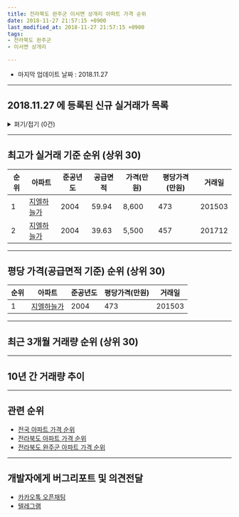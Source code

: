 ```yaml
---
title: 전라북도 완주군 이서면 상개리 아파트 가격 순위
date: 2018-11-27 21:57:15 +0900
last_modified_at: 2018-11-27 21:57:15 +0900
tags:
- 전라북도 완주군
- 이서면 상개리

---
```


* 마지막 업데이트 날짜 : 2018.11.27

---

## 2018.11.27 에 등록된 신규 실거래가 목록

<details>
<summary>펴기/접기 (0건)</summary>
<div markdown="1">

|아파트|준공년도|공급면적|가격(만원)|평당가격(만원)|거래일|
|---|---|---|---|---|---|
|없음||||||


</div>
</details>

---

## 최고가 실거래 기준 순위 (상위 30)


|순위|아파트|준공년도|공급면적|가격(만원)|평당가격(만원)|거래일|
|---|---|---|---|---|---|---|
|1|[지엘하늘가](https://search.naver.com/search.naver?query=%EC%A0%84%EB%9D%BC%EB%B6%81%EB%8F%84+%EC%99%84%EC%A3%BC%EA%B5%B0+%EC%9D%B4%EC%84%9C%EB%A9%B4+%EC%83%81%EA%B0%9C%EB%A6%AC+%EC%A7%80%EC%97%98%ED%95%98%EB%8A%98%EA%B0%80)|2004|59.94|8,600|473|201503|
|2|[지엘하늘가](https://search.naver.com/search.naver?query=%EC%A0%84%EB%9D%BC%EB%B6%81%EB%8F%84+%EC%99%84%EC%A3%BC%EA%B5%B0+%EC%9D%B4%EC%84%9C%EB%A9%B4+%EC%83%81%EA%B0%9C%EB%A6%AC+%EC%A7%80%EC%97%98%ED%95%98%EB%8A%98%EA%B0%80)|2004|39.63|5,500|457|201712|


---

## 평당 가격(공급면적 기준) 순위 (상위 30)


|순위|아파트|준공년도|평당가격(만원)|거래일|
|---|---|---|---|---|
|1|[지엘하늘가](https://search.naver.com/search.naver?query=%EC%A0%84%EB%9D%BC%EB%B6%81%EB%8F%84+%EC%99%84%EC%A3%BC%EA%B5%B0+%EC%9D%B4%EC%84%9C%EB%A9%B4+%EC%83%81%EA%B0%9C%EB%A6%AC+%EC%A7%80%EC%97%98%ED%95%98%EB%8A%98%EA%B0%80)|2004|473|201503|


---

## 최근 3개월 거래량 순위 (상위 30)


<div style="width:100%;">
    <canvas id="deal_count_ranking" height="13"></canvas>
</div>


<script>
new Chart(document.getElementById("deal_count_ranking"), {
    type: 'horizontalBar',
    data: {
        labels: ['지엘하늘가'],
        datasets: [{
            label: '실거래 수',
            data: [3],
            borderColor: "rgba(255, 0, 128, 1)",
            backgroundColor: "rgba(255, 0, 128, 0.5)",
            fill: false,
        }]
    },
    options: {
        responsive: true,
        title: {
            display: true,
            text: '최근 3개월 거래량 순위'
        },
        tooltips: {
            mode: 'index',
            intersect: false,
            callbacks: {
                title: function(tooltipItems, data) {
                    return "실거래 수:";
                },
                label: function(tooltipItem, data) {
                    return data.labels[tooltipItem.index] + ": " + tooltipItem.xLabel;
                }
            }
        },
        hover: {
            mode: 'nearest',
            intersect: true
        },
        scales: {
            xAxes: [{
                display: true,
                scaleLabel: {
                    display: true,
                    labelString: '실거래 수'
                },
                ticks: {
                    suggestedMin: 0,
                }
            }],
            yAxes: [{
                display: true,
                ticks: {
                    autoSkip: false,
                    callback: function(value, index, values) {
                        if (value.length > 10)
                            return value.substr(0, 8) + "...";
                        else
                            return value;
                    }
                },
                scaleLabel: {
                    display: false,
                }
            }]
        }
    }
});

</script>


---

## 10년 간 거래량 추이


<div style="width:100%;">
    <canvas id="deal_progress" height="300"></canvas>
</div>

<script>
new Chart(document.getElementById("deal_progress"), {
    type: 'line',
    data: {
        labels: ['200811','200812','200901','200902','200903','200904','200905','200906','200907','200908','200909','200910','200911','200912','201001','201002','201003','201004','201005','201006','201007','201008','201009','201010','201011','201012','201101','201102','201103','201104','201105','201106','201107','201108','201109','201110','201111','201112','201201','201202','201203','201204','201205','201206','201207','201208','201209','201210','201211','201212','201301','201302','201303','201304','201305','201306','201307','201308','201309','201310','201311','201312','201401','201402','201403','201404','201405','201406','201407','201408','201409','201410','201411','201412','201501','201502','201503','201504','201505','201506','201507','201508','201509','201510','201511','201512','201601','201602','201603','201604','201605','201606','201607','201608','201609','201610','201611','201612','201701','201702','201703','201704','201705','201706','201707','201708','201709','201710','201711','201712','201801','201802','201803','201804','201805','201806','201807','201808','201809','201810','201811'],
        datasets: [{
            label: '실거래 수',
            pointRadius: 1,
            data: [16, 3, 3, 0, 1, 1, 0, 1, 1, 4, 4, 2, 2, 5, 4, 1, 5, 5, 1, 3, 5, 8, 2, 2, 3, 3, 5, 2, 17, 4, 6, 7, 13, 1, 4, 3, 3, 2, 1, 1, 5, 3, 2, 2, 3, 6, 1, 2, 8, 5, 1, 4, 0, 6, 5, 10, 3, 2, 6, 4, 7, 14, 5, 5, 3, 14, 5, 5, 6, 7, 9, 3, 3, 2, 7, 7, 12, 4, 5, 10, 5, 3, 5, 4, 4, 1, 2, 7, 5, 3, 2, 7, 7, 0, 6, 1, 3, 2, 2, 4, 6, 7, 2, 7, 2, 2, 3, 1, 4, 5, 6, 2, 3, 6, 1, 3, 3, 2, 1, 2, 0],
            borderColor: "rgba(255, 201, 14, 1)",
            backgroundColor: "rgba(255, 201, 14, 0.5)",
            fill: true,
        }]
    },
    options: {
        responsive: true,
        title: {
            display: true,
            text: '10년간 거래량 추이'
        },
        tooltips: {
            mode: 'index',
            intersect: false,
        },
        hover: {
            mode: 'nearest',
            intersect: true
        },
        scales: {
            xAxes: [{
                display: true,
                scaleLabel: {
                    display: true,
                    labelString: '년/월'
                }
            }],
            yAxes: [{
                display: true,
                ticks: {
                    suggestedMin: 0,
                },
                scaleLabel: {
                    display: true,
                    labelString: '실거래 수'
                }
            }]
        }
    }
});

</script>


---

## 관련 순위

- [전국 아파트 가격 순위](https://inasie.github.io/apt-ranking/전국)
- [전라북도 아파트 가격 순위](https://inasie.github.io/apt-ranking/전라북도)
- [전라북도 완주군 아파트 가격 순위](https://inasie.github.io/apt-ranking/전라북도-완주군)


---

## 개발자에게 버그리포트 및 의견전달

- [카카오톡 오픈채팅](https://open.kakao.com/o/gLJUAP4)
- [텔레그램](https://t.me/inasie)

